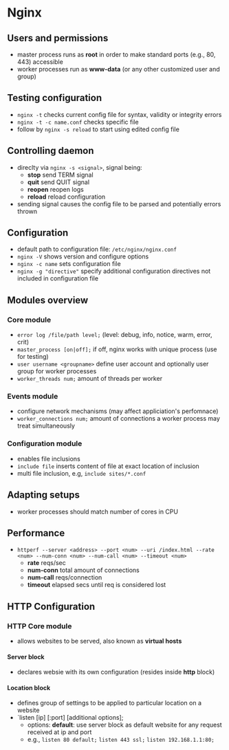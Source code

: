 # Nginx 

## Users and permissions

- master process runs as **root** in order to make standard ports (e.g., 80, 443) accessible
- worker processes run as **www-data** (or any other customized user and group)

## Testing configuration

- `nginx -t` checks current config file for syntax, validity or integrity errors
- `nginx -t -c name.conf` checks specific file
- follow by `nginx -s reload` to start using edited config file

## Controlling daemon

- direclty via `nginx -s <signal>`, signal being:
    - **stop** send TERM signal
    - **quit** send QUIT signal
    - **reopen** reopen logs
    - **reload** reload configuration 
- sending signal causes the config file to be parsed and potentially errors thrown

## Configuration

- default path to configuration file: `/etc/nginx/nginx.conf`
- `nginx -V` shows version and configure options
- `nginx -c name` sets configuration file
- `nginx -g "directive"` specify additional configuration directives not included in configuration file

## Modules overview

### Core module

- `error log /file/path level;` (level: debug, info, notice, warm, error, crit)
- `master_process [on|off];` if off, nginx works with unique process (use for testing)
- `user username <groupname>` define user account and optionally user group for worker processes
- `worker_threads num;` amount of threads per worker

### Events module

- configure network mechanisms (may affect appliciation's perfomnace)
- `worker_connections num;` amount of connections a worker process may treat simultaneously

### Configuration module

- enables file inclusions
- `include file` inserts content of file at exact location of inclusion
- multi file inclusion, e.g, `include sites/*.conf`

## Adapting setups

- worker processes should match number of cores in CPU

## Performance

- `httperf --server <address> --port <num> --uri /index.html --rate <num> --num-conn <num> --num-call <num> --timeout <num>`
    - **rate** reqs/sec
    - **num-conn** total amount of connections
    - **num-call** reqs/connection
    - **timeout** elapsed secs until req is considered lost

## HTTP Configuration

### HTTP Core module

- allows websites to be served, also known as **virtual hosts**

#### Server block

- declares websie with its own configuration (resides inside **http** block)

#### Location block

- defines group of settings to be applied to particular location on a website
- `listen [ip] [:port] [additional options];
    - options: **default**: use server block as default website for any request received at ip and port
    - e.g., `listen 80 default;` `listen 443 ssl;` `listen 192.168.1.1:80;`
    


